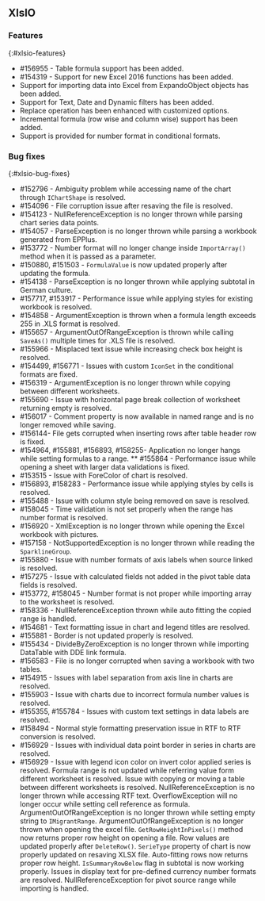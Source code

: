 ## XlsIO

### Features
{:#xlsio-features}

* \#156955 - Table formula support has been added.
* \#154319 - Support for new Excel 2016 functions has been added.
* Support for importing data into Excel from ExpandoObject objects has been added.
* Support for Text, Date and Dynamic filters has been added.
* Replace operation has been enhanced with customized options.
* Incremental formula (row wise and column wise) support has been added.
* Support is provided for number format in conditional formats.

### Bug fixes
{:#xlsio-bug-fixes}

* \#152796 - Ambiguity problem while accessing name of the chart through `IChartShape` is resolved.
* \#154096 - File corruption issue after resaving the file is resolved.
* \#154123 - NullReferenceException is no longer thrown while parsing chart series data points.
* \#154057 - ParseException is no longer thrown while parsing a workbook generated from EPPlus.
* \#153772 - Number format will no longer change inside `ImportArray()` method when it is passed as a parameter.
* \#150880, \#151503 - `FormulaValue` is now updated properly after updating the formula.
* \#154138 - ParseException is no longer thrown while applying subtotal in German culture.
* \#157717, \#153917 - Performance issue while applying styles for existing workbook is resolved.
* \#154858 - ArgumentException is thrown when a formula length exceeds 255 in .XLS format is resolved.
* \#155657 - ArgumentOutOfRangeException is thrown while calling `SaveAs()` multiple times for .XLS file is resolved.
* \#155966 - Misplaced text issue while increasing check box height is resolved.
* \#154499, \#156771 - Issues with custom `IconSet` in the conditional formats are fixed.
* \#156319 - ArgumentException is no longer thrown while copying between different worksheets.
* \#155690 - Issue with horizontal page break collection of worksheet returning empty is resolved.
* \#156017 - Comment property is now available in named range and is no longer removed while saving.
* \#156144- File gets corrupted when inserting rows after table header row is fixed.
* \#154964, \#155881, \#156893, \#158255- Application no longer hangs while setting formulas to a range.
** \#155864 - Performance issue while opening a sheet with larger data validations is fixed.
* \#153515 - Issue with ForeColor of chart is resolved.
* \#156893, \#158283 - Performance issue while applying styles by cells is resolved.
* \#155488 - Issue with column style being removed on save is resolved.
* \#158045 - Time validation is not set properly when the range has number format is resolved.
* \#156920 - XmlException is no longer thrown while opening the Excel workbook with pictures.
* \#157158 - NotSupportedException is no longer thrown while reading the `SparklineGroup`.
* \#155880 - Issue with number formats of axis labels when source linked is resolved.
* \#157275 - Issue with calculated fields not added in the pivot table data fields is resolved.
* \#153772, \#158045 - Number format is not proper while importing array to the worksheet is resolved.
* \#158336 - NullReferenceException thrown while auto fitting the copied range is handled.
* \#154681 - Text formatting issue in chart and legend titles are resolved.
* \#155881 - Border is not updated properly is resolved.
* \#155434 - DivideByZeroException is no longer thrown while importing DataTable with DDE link formula.
* \#156583 - File is no longer corrupted when saving a workbook with two tables.
* \#154915 - Issues with label separation from axis line in charts are resolved.
* \#155903 - Issue with charts due to incorrect formula number values is resolved.
* \#155355, \#155784 - Issues with custom text settings in data labels are resolved.
* \#158494 - Normal style formatting preservation issue in RTF to RTF conversion is resolved.
* \#156929 - Issues with individual data point border in series in charts are resolved.
* \#156929 - Issue with legend icon color on invert color applied series is resolved.
Formula range is not updated while referring value form different worksheet is resolved.
Issue with copying or moving a table between different worksheets is resolved.
NullReferenceException is no longer thrown while accessing RTF text.
OverflowException will no longer occur while setting cell reference as formula.
ArgumentOutOfRangeException is no longer thrown while setting empty string to `IMigrantRange`.
ArgumentOutOfRangeException is no longer thrown when opening the excel file.
`GetRowHeightInPixels()` method now returns proper row height on opening a file.
Row values are updated properly after `DeleteRow()`.
`SerieType` property of chart is now properly updated on resaving XLSX file.
Auto-fitting rows now returns proper row height.
`IsSummaryRowBelow` flag in subtotal is now working properly.
Issues in display text for pre-defined currency number formats are resolved.
NullReferenceException for pivot source range while importing is handled.